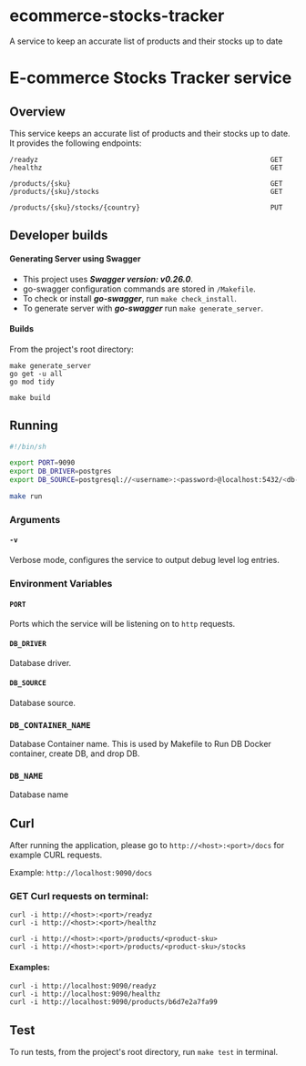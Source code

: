 # ecommerce-stocks-tracker
A service to keep an accurate list of products and their stocks up to date


# E-commerce Stocks Tracker service


## Overview

This service keeps an accurate list of products and their stocks up to date.
It provides the following endpoints:
```
/readyz                                                         GET
/healthz                                                        GET

/products/{sku}                                                 GET
/products/{sku}/stocks                                          GET

/products/{sku}/stocks/{country}                                PUT
```

## Developer builds

#### Generating Server using Swagger

+ This project uses ***Swagger version: v0.26.0***.
+ go-swagger configuration commands are stored in `/Makefile`.
+ To check or install ***go-swagger***, run `make check_install`.
+ To generate server with ***go-swagger*** run `make generate_server`.


#### Builds

From the project's root directory:

```
make generate_server
go get -u all
go mod tidy

make build
```

## Running

```bash
#!/bin/sh

export PORT=9090
export DB_DRIVER=postgres
export DB_SOURCE=postgresql://<username>:<password>@localhost:5432/<db-name>?sslmode=<enable-or-disable>

make run
```

### Arguments
#### `-v`
Verbose mode, configures the service to output debug level log entries.

### Environment Variables

#### `PORT`
Ports which the service will be listening on to `http` requests.
#### `DB_DRIVER`
Database driver.
#### `DB_SOURCE`
Database source.
### `DB_CONTAINER_NAME`
Database Container name. This is used by Makefile to Run DB Docker container, create DB, and drop DB.
### `DB_NAME`
Database name


## Curl

After running the application, please go to `http://<host>:<port>/docs` for example CURL requests.

Example: `http://localhost:9090/docs`

### GET Curl requests on terminal:

```
curl -i http://<host>:<port>/readyz
curl -i http://<host>:<port>/healthz

curl -i http://<host>:<port>/products/<product-sku>
curl -i http://<host>:<port>/products/<product-sku>/stocks
```

#### Examples:
```
curl -i http://localhost:9090/readyz
curl -i http://localhost:9090/healthz
curl -i http://localhost:9090/products/b6d7e2a7fa99
```

## Test

To run tests, from the project's root directory, run `make test` in terminal.